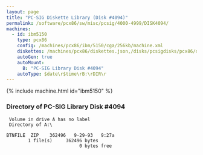 ```yaml
---
layout: page
title: "PC-SIG Diskette Library (Disk #4094)"
permalink: /software/pcx86/sw/misc/pcsig/4000-4999/DISK4094/
machines:
  - id: ibm5150
    type: pcx86
    config: /machines/pcx86/ibm/5150/cga/256kb/machine.xml
    diskettes: /machines/pcx86/diskettes.json,/disks/pcsigdisks/pcx86/diskettes.json
    autoGen: true
    autoMount:
      B: "PC-SIG Library Disk #4094"
    autoType: $date\r$time\rB:\rDIR\r
---
```


{% include machine.html id="ibm5150" %}

### Directory of PC-SIG Library Disk #4094

     Volume in drive A has no label
     Directory of A:\

    BTNFILE  ZIP    362496   9-29-93   9:27a
            1 file(s)     362496 bytes
                               0 bytes free
